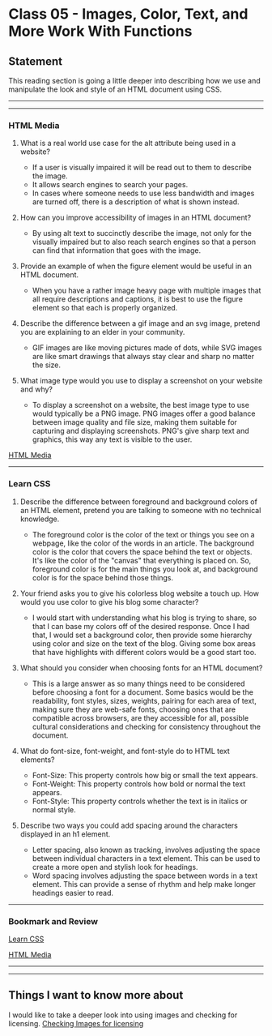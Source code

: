 # Class 05 - Images, Color, Text, and More Work With Functions

## Statement

This reading section is going a little deeper into describing how we use and manipulate the look and style of an HTML document using CSS.

---
---

### HTML Media

1. What is a real world use case for the alt attribute being used in a website?
    - If a user is visually impaired it will be read out to them to describe the image.
    - It allows search engines to search your pages.
    - In cases where someone needs to use less bandwidth and images are turned off, there is a description of what is shown instead.

2. How can you improve accessibility of images in an HTML document?
    - By using alt text to succinctly describe the image, not only for the visually impaired but to also reach search engines so that a person can find that information that goes with the image.

3. Provide an example of when the figure element would be useful in an HTML document.
    - When you have a rather image heavy page with multiple images that all require descriptions and captions, it is best to use the figure element so that each is properly organized.

4. Describe the difference between a gif image and an svg image, pretend you are explaining to an elder in your community.
    - GIF images are like moving pictures made of dots, while SVG images are like smart drawings that always stay clear and sharp no matter the size.

5. What image type would you use to display a screenshot on your website and why?
    - To display a screenshot on a website, the best image type to use would typically be a PNG image. PNG images offer a good balance between image quality and file size, making them suitable for capturing and displaying screenshots. PNG's give sharp text and graphics, this way any text is visible to the user.

[HTML Media](https://developer.mozilla.org/en-US/docs/Learn/HTML/Multimedia_and_embedding)

---

### Learn CSS

1. Describe the difference between foreground and background colors of an HTML element, pretend you are talking to someone with no technical knowledge.
    - The foreground color is the color of the text or things you see on a webpage, like the color of the words in an article. The background color is the color that covers the space behind the text or objects. It's like the color of the "canvas" that everything is placed on. So, foreground color is for the main things you look at, and background color is for the space behind those things.

2. Your friend asks you to give his colorless blog website a touch up. How would you use color to give his blog some character?
    - I would start with understanding what his blog is trying to share, so that I can base my colors off of the desired response. Once I had that, I would set a background color, then provide some hierarchy using color and size on the text of the blog. Giving some box areas that have highlights with different colors would be a good start too.

3. What should you consider when choosing fonts for an HTML document?
    - This is a large answer as so many things need to be considered before choosing a font for a document. Some basics would be the readability, font styles, sizes, weights, pairing for each area of text, making sure they are web-safe fonts, choosing ones that are compatible across browsers, are they accessible for all, possible cultural considerations and checking for consistency throughout the document.

4. What do font-size, font-weight, and font-style do to HTML text elements?
    - Font-Size: This property controls how big or small the text appears.
    - Font-Weight: This property controls how bold or normal the text appears.
    - Font-Style: This property controls whether the text is in italics or normal style.

5. Describe two ways you could add spacing around the characters displayed in an h1 element.
    - Letter spacing, also known as tracking, involves adjusting the space between individual characters in a text element. This can be used to create a more open and stylish look for headings.
    - Word spacing involves adjusting the space between words in a text element. This can provide a sense of rhythm and help make longer headings easier to read.

---

### Bookmark and Review

[Learn CSS](https://developer.mozilla.org/en-US/docs/Learn/CSS)

[HTML Media](https://developer.mozilla.org/en-US/docs/Learn/HTML/Multimedia_and_embedding)

---
---

## Things I want to know more about

I would like to take a deeper look into using images and checking for licensing.
[Checking Images for licensing](https://developer.mozilla.org/en-US/docs/Learn/HTML/Multimedia_and_embedding/Images_in_HTML)
